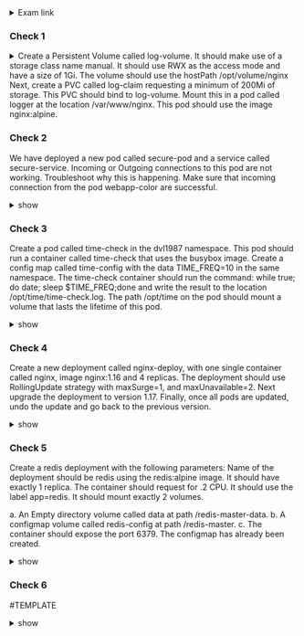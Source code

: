 <details><summary>Exam link</summary>
https://kodekloud.com/topic/lightning-lab-1-4/
</p></details>

### Check 1 ###
<details><summary>
Create a Persistent Volume called log-volume. It should make use of a storage class name manual. It should use RWX as the access mode and have a size of 1Gi. The volume should use the hostPath /opt/volume/nginx
Next, create a PVC called log-claim requesting a minimum of 200Mi of storage. This PVC should bind to log-volume.
Mount this in a pod called logger at the location /var/www/nginx. This pod should use the image nginx:alpine.
</summary>
<p>
  
```bash
vim 1_pv.yml
OR
cat << EOF > -f apply
apiVersion: v1
kind: PersistentVolume
metadata:
  name: log-volume
spec:
  capacity:
    storage: 1Gi
  accessModes:
    - ReadWriteMany
  storageClassName: manual
  hostPath:
    path: /opt/volume/nginx

k create -f 1_pv.yml
vim 1_pvc.yml

apiVersion: v1
kind: PersistentVolumeClaim
metadata:
  name: log-claim
spec:
  storageClassName: manual
  accessModes:
    - ReadWriteMany
  resources:
    requests:
      storage: 200Mi

k create -f 1_pvc.yml
k run logger --image=nginx:alpine $dy > 1_pod.yml
vim 1_pod.yml

apiVersion: v1
kind: Pod
metadata:
  name: logger
spec:
  containers:
    - name: logger
      image: nginx:alpine
      volumeMounts:
      - name: config
        mountPath: /var/www/nginx
  volumes:
    - name: config
      persistentVolumeClaim:
        claimName: log-claim
```
  
</p>
</details>

### Check 2 ###
We have deployed a new pod called secure-pod and a service called secure-service. Incoming or Outgoing connections to this pod are not working. 
Troubleshoot why this is happening.
Make sure that incoming connection from the pod webapp-color are successful.

<details><summary>show</summary><p>

```bash
k get svc
k exec -it webapp-color -- sh
nc -zvw 1 secure-service 80
k get netpol default-deny -o yaml > 2_netpol.yml
vim 2_netpol.yml #Final config follows

apiVersion: networking.k8s.io/v1
kind: NetworkPolicy
metadata:
  name: allow-webapp-color
spec:
  podSelector:
    matchLabels:
      role: db
  policyTypes:
    - Ingress
  ingress:
    - from:
        - podSelector:
            matchLabels:
              name: webapp-color
      ports:
        - protocol: TCP 
          port: 80

k create -f 2_netpol.yml

k exec -it webapp-color -- sh
nc -z -v -w 1 secure-service 80  
```
</p>
</details>

### Check 3 ###
Create a pod called time-check in the dvl1987 namespace. This pod should run a container called time-check that uses the busybox image. 
Create a config map called time-config with the data TIME_FREQ=10 in the same namespace.
The time-check container should run the command: while true; do date; sleep $TIME_FREQ;done and write the result to the location /opt/time/time-check.log.
The path /opt/time on the pod should mount a volume that lasts the lifetime of this pod.

<details><summary>show</summary>
<p>
  
```bash
k -get ns
k create ns dvl1987
  
vim 3_configMap.yml
  
apiVersion: v1
data:
  TIME_FREQ: "10"
kind: ConfigMap
metadata:
  name: time-config
  namespace: dvl1987

k create -f 3_configMap.yml

k run -n dvl1987 time-check --image=busybox $dy --command -- "/bin/sh" "-c" "while true; do date; sleep $TIME_FREQ; done" > 3_pod.yml
vim 3_pod.yml
WRONG
apiVersion: v1
kind: Pod
metadata:
  labels:
    run: time-check
  name: time-check
  namespace: dvl1987
spec:
  containers:
  - command:
    - /bin/sh
    - -c
    - while true; do date; sleep ; done
    image: busybox
    name: time-check #add below
    env:
    - name: TIME_FREQ
      valueFrom:
        configMapKeyRef:
          name: time-config
          key: TIME_FREQ
    volumeMounts:
    - mountPath: /opt/time
      name: log-volume
  volumes:
  - name: log-volume
RIGHT
apiVersion: v1
kind: Pod
metadata:
  labels:
    run: time-check
  name: time-check
  namespace: dvl1987
spec:
  volumes:
  - name: log-volume
    emptyDir: {}
  containers:
  - image: busybox
    name: time-check
    env:
    - name: TIME_FREQ
      valueFrom:
            configMapKeyRef:
              name: time-config
              key: TIME_FREQ
    volumeMounts:
    - mountPath: /opt/time
      name: log-volume
    command:
    - "/bin/sh"
    - "-c"
    - "while true; do date; sleep $TIME_FREQ;done > /opt/time/time-check.log"
k create -f 3_pod.yml
```
</p>
</details>

### Check 4 ###
Create a new deployment called nginx-deploy, with one single container called nginx, image nginx:1.16 and 4 replicas. The deployment should use RollingUpdate strategy with maxSurge=1, and maxUnavailable=2.
Next upgrade the deployment to version 1.17.
Finally, once all pods are updated, undo the update and go back to the previous version.

<details><summary>show</summary>
<p>
  
```bash
k create deploy nginx-deploy --image=nginx:1.16 --replicas=4 $dy > 4.yml
k apply -f 4.yml

#edit at .spec.strategy:
  strategy:
    rollingUpdate:
      maxSurge: 1
      maxUnavailable: 2

k set image deploy nginx-deploy nginx=nginx:1.17deployment.apps/nginx-deploy image updated
k rollout undo deploy nginx-deploy
```
</p>
</details>

### Check 5 ###
<p>Create a redis deployment with the following parameters:
Name of the deployment should be redis using the redis:alpine image. It should have exactly 1 replica.
The container should request for .2 CPU. It should use the label app=redis.
It should mount exactly 2 volumes.

a. An Empty directory volume called data at path /redis-master-data.
b. A configmap volume called redis-config at path /redis-master.
c. The container should expose the port 6379. 
The configmap has already been created.</p>
<details><summary>show</summary>
<p>
  
```bash
vim 5.yml

apiVersion: apps/v1
kind: Deployment
metadata:
  labels:
    app: redis
  name: redis
spec:
  selector:
    matchLabels:
      app: redis
  template:
    metadata:
      labels:
        app: redis
    spec:
      volumes:
      - name: data
        emptyDir: {}
      - name: config
        configMap:
          name: redis-config
      containers:
      - image: redis:alpine
        name: redis
        volumeMounts:
        - mountPath: /redis-master-data
          name: data
        - mountPath: /redis-master
          name: config
        ports:
        - containerPort: 6379
        resources:
          requests:
            cpu: "0.2"
```
</p>
</details>

### Check 6 ###


#TEMPLATE
<details><summary>show</summary>
<p>
  
```bash

```
</p>
</details>

